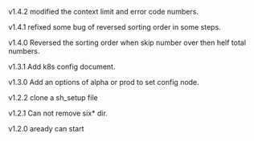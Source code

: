 v1.4.2 modified the context limit and error code numbers.

v1.4.1 refixed some bug of reversed sorting order in some steps.

v1.4.0 Reversed the sorting order when skip number over then helf total numbers.

v1.3.1 Add k8s config document.

v1.3.0 Add an options of alpha or prod to set config node.

v1.2.2 clone a sh_setup file

v1.2.1 Can not remove six* dir.

v1.2.0 aready can start
